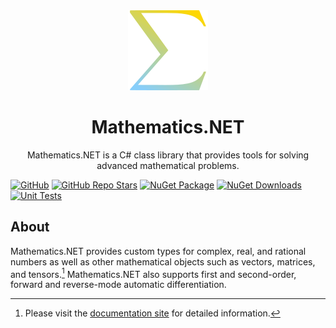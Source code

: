<div align="center">
  <a href="https://mathematics.hamlettanyavong.com">
      <img src="docs/static/img/mathematics.net.svg" width="128" height="128" alt="Mathematics.NET Logo">
  </a>
  <h1>Mathematics.NET</h1>
  <p>Mathematics.NET is a C# class library that provides tools for solving advanced mathematical problems.</p>
</div>

[![GitHub](https://img.shields.io/github/license/HamletTanyavong/Mathematics.NET?style=flat-square&logo=github&labelColor=87cefa&color=ffd700)](https://github.com/HamletTanyavong/Mathematics.NET)
[![GitHub Repo Stars](https://img.shields.io/github/stars/HamletTanyavong/Mathematics.NET?color=87cefa&style=flat-square&logo=github)](https://github.com/HamletTanyavong/Mathematics.NET/stargazers)
[![NuGet Package](https://img.shields.io/nuget/v/Physics.NET.Mathematics?style=flat-square&logo=nuget&color=green)](https://www.nuget.org/packages/Physics.NET.Mathematics)
[![NuGet Downloads](https://img.shields.io/nuget/dt/Physics.NET.Mathematics?style=flat-square&logo=nuget&color=green)](https://www.nuget.org/packages/Physics.NET.Mathematics)
[![Unit Tests](https://img.shields.io/github/actions/workflow/status/HamletTanyavong/Mathematics.NET/unit-tests.yml?label=Unit%20Tests&style=flat-square&logo=github&color=87cefa)](https://github.com/HamletTanyavong/Mathematics.NET/actions/workflows/unit-tests.yml)

## About

Mathematics.NET provides custom types for complex, real, and rational numbers as well as other mathematical objects such as vectors, matrices, and tensors.[^1] Mathematics.NET also supports first and second-order, forward and reverse-mode automatic differentiation.

[^1]: Please visit the [documentation site](https://mathematics.hamlettanyavong.com) for detailed information.
